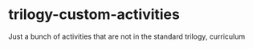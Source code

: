 # trilogy-custom-activities

Just a bunch of activities that are not in the standard trilogy, curriculum

